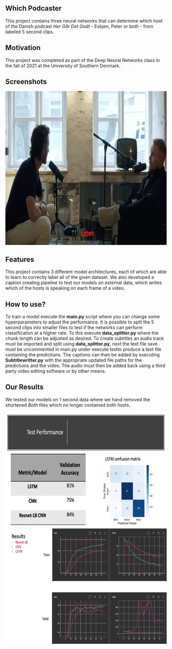 ## Which Podcaster
This project contains three neural networks that can determine which host of the Danish podcast _Her Går Det Godt_ - Esbjen, Peter or both - from labeled 5 second clips.

## Motivation
This project was completed as part of the Deep Neural Networks class in the fall of 2021 at the University of Southern Denmark. 
 
## Screenshots
<img src="./images/output_vdeo_screenshot.png" width="854" height="480" />

## Features
This project contains 3 different model architectures, each of which are able to learn to correctly label all of the given dataset.
We also developed a caption creating pipeline to test our models on external data, which writes which of the hosts is speaking on each frame of a video.

## How to use?
To train a model execute the **main.py** script where you can change some hyperparameters to adjust the performance. It is possible to split the 5 second clips into smaller files to test if the networks can perform classification at a higher rate. To this execute **data_splitter.py** where the chunk length can be adjusted as desired. To create subtitles an audio track must be imported and split using **data_splitter.py**, next the text file save must be uncommented in main.py under execute testto produce a text file containing the predictions. The captions can then be added by executing **Subtitlewritter.py** with the appropriate updated file paths for the predictions and the video. The audio must then be added back using a third party video editing software or by other means. 

## Our Results
We tested our models on 1 second data where we hand removed the shortened _Both_ files which no longer contained both hosts.

<img src="./images/Test_performance.ong.png" width="640" height="360" />
<img src="./images/Loss_Accuracy.png" width="640" height="360" />
